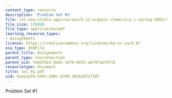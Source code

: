 ```yaml
---
content_type: resource
description: 'Problem Set #1'
file: /ol-ocw-studio-app/courses/5-12-organic-chemistry-i-spring-2003/6a4a1ef65491b08cb709302624717107_sol_01.pdf
file_size: 135020
file_type: application/pdf
learning_resource_types:
- Assignments
license: https://creativecommons.org/licenses/by-nc-sa/4.0/
ocw_type: OCWFile
parent_title: Assignments
parent_type: CourseSection
parent_uid: fe6d75e3-8e91-1674-6933-a674fab79715
resourcetype: Document
title: sol_01.pdf
uid: 6a4a1ef6-5491-b08c-b709-302624717107
---
```

Problem Set #1